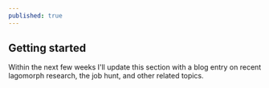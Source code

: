 ```yaml
---
published: true
---
```




## Getting started

Within the next few weeks I'll update this section with a blog entry on recent lagomorph research, the job hunt, and other related topics.
